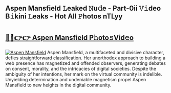 ## Aspen Mansfield 𝙻eaked 𝙽u𝚍e - Part-0ii 𝚅𝚒deo B𝚒kini 𝙻eaks - Hot All 𝙿hotos nTLyy

# <h2><a href="http://ld3wlp.urlbe.top/?page=Aspen+Mansfield">🔗🔗👉👉 Aspen Mansfield P𝚑oto𝚜Vid𝚎o</a></h2>

[![Aspen Mansfield](https://i.imgur.com/eBuTRDB.gif)](http://ld3wlp.urlbe.top/?page=Aspen+Mansfield)
Aspen Mansfield, a multifaceted and divisive character, defies straightforward classification. Her unorthodox approach to building a web presence has magnetized and offended observers, generating debates on consent, morality, and the intricacies of digital societies. Despite the ambiguity of her intentions, her mark on the virtual community is indelible. Unyielding determination and undeniable magnetism propel Aspen Mansfield to new heights in the digital community.
